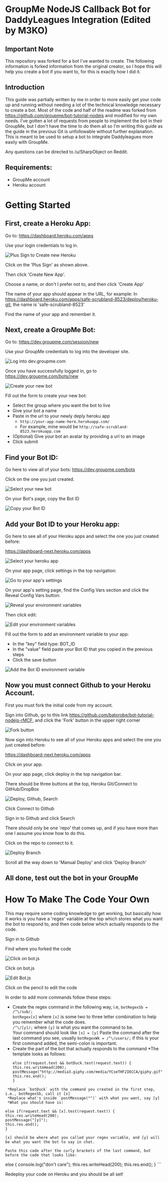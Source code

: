 # GroupMe NodeJS Callback Bot for DaddyLeagues Integration (Edited by M3KO)

## Important Note
This repository was forked for a bot I've wanted to create. The following information is forked information from the original creator, so I hope this will help you create a bot if you want to, for this is exactly how I did it.

## Introduction

This guide was partially written by me in order to more easily get your code up and running without needing a lot of the technical knowledge necessary to create a bot.  Most of the code and half of the readme was forked from https://github.com/groupme/bot-tutorial-nodejs and modified for my own needs. I've gotten a lot of requests from people to implement the bot in their GroupMe, but I don't have the time to do them all so I'm writing this guide as the guide in the previous Git is unfollowable without further explanation. This is meant to be used to setup a bot to integrate Daddyleagues more easily with GroupMe.

Any questions can be directed to /u/SharpObject on Reddit.


## Requirements:

  * GroupMe account
  * Heroku account

# Getting Started

## First, create a Heroku App:

Go to:
https://dashboard.heroku.com/apps

Use your login credentials to log in.

![Plus Sign to Create new Heroku](https://imgur.com/LWC2ks1.png?raw=true)

Click on the 'Plus Sign' as shown above.

Then click 'Create New App'.

Choose a name, or don't I prefer not to, and then click 'Create App'

The name of your app should appear in the URL, for example:
In https://dashboard.heroku.com/apps/safe-scrubland-8523/deploy/heroku-git, the name is 'safe-scrubland-8523'

Find the name of your app and remember it.

## Next, create a GroupMe Bot:

Go to:
https://dev.groupme.com/session/new

Use your GroupMe credentials to log into the developer site.

![Log into dev.groupme.com](https://i.groupme.com/640x292.png.38c9e590383149c1a01424fc61cdce4e)

Once you have successfully logged in, go to https://dev.groupme.com/bots/new

![Create your new bot](http://i.groupme.com/567x373.png.242d18352d7742858cf9a263f597c5d9)

Fill out the form to create your new bot:

  * Select the group where you want the bot to live
  * Give your bot a name
  * Paste in the url to your newly deply heroku app
    * `http://your-app-name-here.herokuapp.com/`
    * For example, mine would be `http://safe-scrubland-8523.herokuapp.com`
  * (Optional) Give your bot an avatar by providing a url to an image
  * Click submit

## Find your Bot ID:<a name="get-bot-id"></a>

Go here to view all of your bots:
https://dev.groupme.com/bots

Click on the one you just created.

![Select your new bot](http://i.groupme.com/871x333.png.5a33ef2b6ab74ea59d5aaa5569aaaf23)

On your Bot's page, copy the Bot ID

![Copy your Bot ID](http://i.groupme.com/615x295.png.3256190e86ed4cd7ae6cf09899c1f9a8)

## Add your Bot ID to your Heroku app:

Go here to see all of your Heroku apps and select the one you just created before:

https://dashboard-next.heroku.com/apps

![Select your heroku app](http://i.groupme.com/920x722.png.46154d6b95f249539c594b129ddb7732)

On your app page, click settings in the top navigation:

![Go to your app's settings](http://i.groupme.com/722x127.png.27c0a2e83c524064bd41bb66df76d14c)

On your app's setting page, find the Config Vars section and click the Reveal Config Vars button:

![Reveal your environment variables](http://i.groupme.com/606x181.png.94d5157963bc419886e98e038e3195c3)

Then click edit:

![Edit your environment variables](http://i.groupme.com/796x212.png.b8979454fc4742c7bae688ac67262755)

Fill out the form to add an environment variable to your app:

  * In the "key" field type: BOT_ID
  * In the "value" field paste your Bot ID that you copied in the previous steps
  * Click the save button

![Add the Bot ID environment variable](http://i.groupme.com/784x148.png.5790498a7acd46b289aca2be43e9c84e)

## Now you must connect Github to your Heroku Account.

First you must fork the initial code from my account.



Sign into Github, go to this link https://github.com/batorobe/bot-tutorial-nodejs-rMCF, and click the 'Fork' button in the upper right corner

![Fork button](http://imgur.com/Cm9gXmJ.png?raw=true)

Now sign into Heroku to see all of your Heroku apps and select the one you just created before:

https://dashboard-next.heroku.com/apps

Click on your app.

On your app page, click deploy in the top navigation bar.

There should be three buttons at the top, Heroku Git/Connect to GitHub/DropBox

![Deploy, Github, Search](https://imgur.com/8bhkPw9.png?raw=true)

Click Connect to Github

Sign in to Github and click Search

There should only be one 'repo' that comes up, and if you have more than one I assume you know how to do this.

Click on the repo to connect to it.

![Deploy Branch](https://imgur.com/I1JKjQm.png?raw=true)

Scroll all the way down to 'Manual Deploy' and click 'Deploy Branch'

## All done, test out the bot in your GroupMe

# How To Make The Code Your Own 

This may require some coding knowledge to get working, but basically how it works is you have a 'regex' variable at the top which stores what you want the bot to respond to, and then code below which actually responds to the code.

Sign in to Github

Find where you forked the code

![Click on bot.js](https://imgur.com/Qq957oF.png?raw=true)

Click on bot.js

![Edit Bot.js](https://imgur.com/fCuH0jw.png?raw=true)

Click on the pencil to edit the code

In order to add more commands follow these steps:
  * Create the regex command in the following way, i.e, `botRegexSb = /^\/sub/;`  
    `botRegex[x]` where `[x]` is some two to three letter combination to help you remember what the code does.  
    `/^\/[y]/;` where `[y]` is what you want the command to be.  
    Your command should look like `[x] = [y]`
    Paste the command after the last command you see, usually `botRegexWk = /^\/users/;` if this is your first command added, the semi-colon is important.  
  * Create the part of the bot that actually responds to the command
    *The template looks as follows:
    ```
    else if(request.text && botDuck.test(request.text)) {
    this.res.writeHead(200);
    postMessage("http://media3.giphy.com/media/YCseTHF2I6CCA/giphy.gif");
    this.res.end();
    }
   ```
    *Replace `botDuck` with the command you created in the first step, i.e., botRegexSb, call it [x]  
    *Replace what's inside `postMessage("")` with what you want, say [y]  
    *What you should have is:
   ```
    else if(request.text && [x].test(request.text)) {
    this.res.writeHead(200);
    postMessage("[y]");
    this.res.end();
    }
   ```
   [x] should be where what you called your regex variable, and [y] will be what you want the bot to say in chat.  
   
   Paste this code after the curly brackets of the last command, but before the code that looks like:
   ```
   else {
    console.log("don't care");
    this.res.writeHead(200);
    this.res.end();
    }
    ```
    
 Redeploy your code on Heroku and you should be all set!
 










